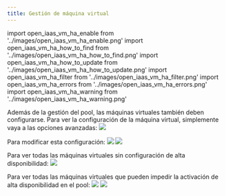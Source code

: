 ```yaml
---
title: Gestión de máquina virtual
---
```

import open_iaas_vm_ha_enable from '../images/open_iaas_vm_ha_enable.png'
import open_iaas_vm_ha_how_to_find from '../images/open_iaas_vm_ha_how_to_find.png'
import open_iaas_vm_ha_how_to_update from '../images/open_iaas_vm_ha_how_to_update.png'
import open_iaas_vm_ha_filter from '../images/open_iaas_vm_ha_filter.png'
import open_iaas_vm_ha_errors from '../images/open_iaas_vm_ha_errors.png'
import open_iaas_vm_ha_warning from '../images/open_iaas_vm_ha_warning.png'

Además de la gestión del pool, las máquinas virtuales también deben configurarse.
Para ver la configuración de la máquina virtual, simplemente vaya a las opciones avanzadas:
<img src={open_iaas_vm_ha_how_to_find} />

Para modificar esta configuración:
<img src={open_iaas_vm_ha_how_to_update} />
<img src={open_iaas_vm_ha_enable} />

Para ver todas las máquinas virtuales sin configuración de alta disponibilidad:
<img src={open_iaas_vm_ha_filter} />

Para ver todas las máquinas virtuales que pueden impedir la activación de alta disponibilidad en el pool:
<img src={open_iaas_vm_ha_errors} />
<img src={open_iaas_vm_ha_warning} />
